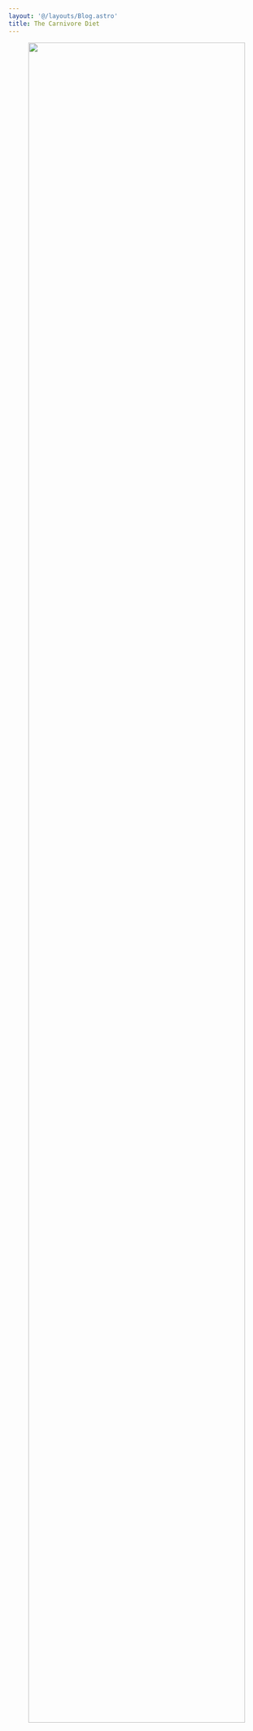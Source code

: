 ```yaml
---
layout: '@/layouts/Blog.astro'
title: The Carnivore Diet
---
```


<!-- <h1>{title}</h1> -->

<center>
<img width="92%" src='/carnivore/farside.webp' />
</center>
